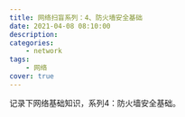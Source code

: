 ```yaml
---
title: 网络扫盲系列：4、防火墙安全基础
date: 2021-04-08 08:10:00
description: 
categories: 
	- network
tags:
	- 网络
cover: true
---
```


记录下网络基础知识，系列4：防火墙安全基础。